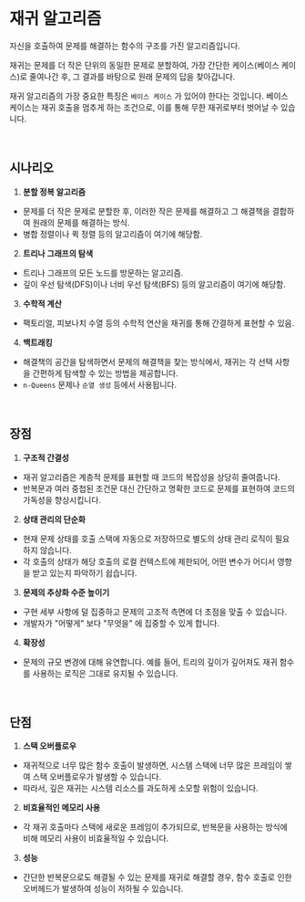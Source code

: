 # 재귀 알고리즘

자신을 호출하여 문제를 해결하는 함수의 구조를 가진 알고리즘입니다.

재귀는 문제를 더 작은 단위의 동일한 문제로 분할하여, 가장 간단한 케이스(베이스 케이스)로 줄여나간 후, 
그 결과를 바탕으로 원래 문제의 답을 찾아갑니다.

재귀 알고리즘의 가장 중요한 특징은 `베이스 케이스` 가 있어야 한다는 것입니다. 
베이스 케이스는 재귀 호출을 멈추게 하는 조건으로, 이를 통해 무한 재귀로부터 벗어날 수 있습니다.

<br>

## 시나리오

1. **분할 정복 알고리즘**
  - 문제를 더 작은 문제로 분할한 후, 이러한 작은 문제를 해결하고 그 해결책을 결합하여 원래의 문제를 해결하는 방식.
  - 병합 정렬이나 퀵 정렬 등의 알고리즘이 여기에 해당함.

2. **트리나 그래프의 탐색**
  - 트리나 그래프의 모든 노드를 방문하는 알고리즘.
  - 깊이 우선 탐색(DFS)이나 너비 우선 탐색(BFS) 등의 알고리즘이 여기에 해당함.

3. **수학적 계산**
  - 팩토리얼, 피보나치 수열 등의 수학적 연산을 재귀를 통해 간결하게 표현할 수 있음.

4. **백트래킹**
  - 해결책의 공간을 탐색하면서 문제의 해결책을 찾는 방식에서, 재귀는 각 선택 사항을 간편하게 탐색할 수 있는 방법을 제공합니다.
  - `n-Queens` 문제나 `순열 생성` 등에서 사용됩니다.

<br>

## 장점

1. **구조적 간결성**
  - 재귀 알고리즘은 계층적 문제를 표현할 때 코드의 복잡성을 상당히 줄여줍니다.
  - 반복문과 여러 중첩된 조건문 대신 간단하고 명확한 코드로 문제를 표현하여 코드의 가독성을 향상시킵니다.

2. **상태 관리의 단순화**
  - 현재 문제 상태를 호출 스택에 자동으로 저장하므로 별도의 상태 관리 로직이 필요하지 않습니다.
  - 각 호출의 상태가 해당 호출의 로컬 컨텍스트에 제한되어, 어떤 변수가 어디서 영향을 받고 있는지 파악하기 쉽습니다.

3. **문제의 추상화 수준 높이기**
  - 구현 세부 사항에 덜 집중하고 문제의 고조적 측면에 더 초점을 맞출 수 있습니다.
  - 개발자가 "어떻게" 보다 "무엇을" 에 집중할 수 있게 합니다.

4. **확장성**
  - 문제의 규모 변경에 대해 유연합니다. 예를 들어, 트리의 깊이가 깊어져도 재귀 함수를 사용하는 로직은 그대로 유지될 수 있습니다.

<br>

## 단점

1. **스택 오버플로우**
  - 재귀적으로 너무 많은 함수 호출이 발생하면, 시스템 스택에 너무 많은 프레임이 쌓여 스택 오버플로우가 발생할 수 있습니다.
  - 따라서, 깊은 재귀는 시스템 리소스를 과도하게 소모할 위험이 있습니다.

2. **비효율적인 메모리 사용**
  - 각 재귀 호출마다 스택에 새로운 프레임이 추가되므로, 반복문을 사용하는 방식에 비해 메모리 사용이 비효율적일 수 있습니다.

3. **성능**
  - 간단한 반복문으로도 해결될 수 있는 문제를 재귀로 해결할 경우, 함수 호출로 인한 오버헤드가 발생하여 성능이 저하될 수 있습니다.